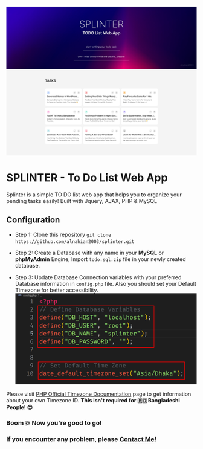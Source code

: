 ![Preview](assets/img/screenshot.jpg)

# SPLINTER - To Do List Web App

Splinter is a simple TO DO list web app that helps you to organize your pending tasks easily! Built with Jquery, AJAX, PHP & MySQL

## Configuration

- Step 1: Clone this repository `git clone https://github.com/alnahian2003/splinter.git`

- Step 2: Create a Database with any name in your **MySQL** or **phpMyAdmin** Engine, Import `todo.sql.zip` file in your newly created database.

- Step 3: Update Database Connection variables with your preferred Database information in `config.php` file. Also you should set your Default Timezone for better accessibility.
![config.php](assets/img/config.png)

Please visit [PHP Official Timezone Documentation](https://www.php.net/manual/en/timezones.php) page to get information about your own Timezone ID.
**This isn't required for 🇧🇩 Bangladeshi People! 😊**

### Boom 💥 Now you're good to go!


### If you encounter any problem, please [Contact Me](https://alnahian2003.github.io/#contact)!
